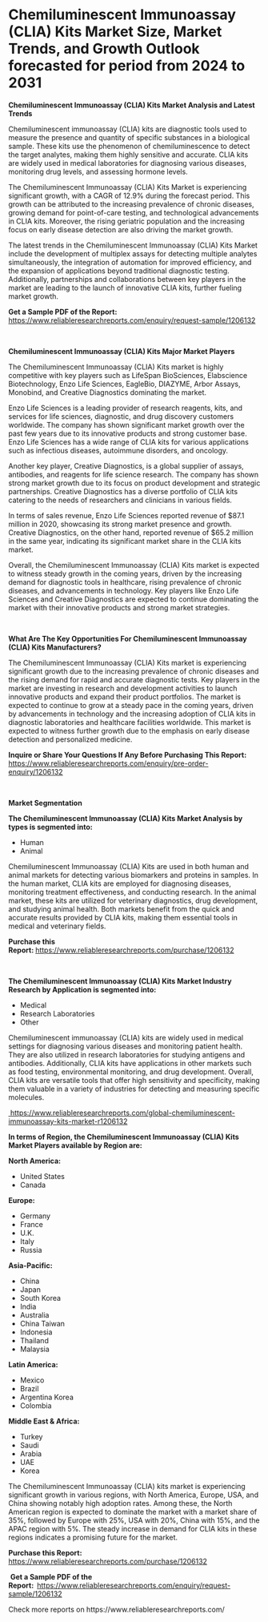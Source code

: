 <p><h1>Chemiluminescent Immunoassay (CLIA) Kits Market Size, Market Trends, and Growth Outlook forecasted for period from 2024 to 2031</h1></p><p><strong>Chemiluminescent Immunoassay (CLIA) Kits Market Analysis and Latest Trends</strong></p>
<p><p>Chemiluminescent immunoassay (CLIA) kits are diagnostic tools used to measure the presence and quantity of specific substances in a biological sample. These kits use the phenomenon of chemiluminescence to detect the target analytes, making them highly sensitive and accurate. CLIA kits are widely used in medical laboratories for diagnosing various diseases, monitoring drug levels, and assessing hormone levels.</p><p>The Chemiluminescent Immunoassay (CLIA) Kits Market is experiencing significant growth, with a CAGR of 12.9% during the forecast period. This growth can be attributed to the increasing prevalence of chronic diseases, growing demand for point-of-care testing, and technological advancements in CLIA kits. Moreover, the rising geriatric population and the increasing focus on early disease detection are also driving the market growth.</p><p>The latest trends in the Chemiluminescent Immunoassay (CLIA) Kits Market include the development of multiplex assays for detecting multiple analytes simultaneously, the integration of automation for improved efficiency, and the expansion of applications beyond traditional diagnostic testing. Additionally, partnerships and collaborations between key players in the market are leading to the launch of innovative CLIA kits, further fueling market growth.</p></p>
<p><strong>Get a Sample PDF of the Report:&nbsp;</strong> <a href="https://www.reliableresearchreports.com/enquiry/request-sample/1206132">https://www.reliableresearchreports.com/enquiry/request-sample/1206132</a></p>
<p>&nbsp;</p>
<p><strong>Chemiluminescent Immunoassay (CLIA) Kits Major Market Players</strong></p>
<p><p>The Chemiluminescent Immunoassay (CLIA) Kits market is highly competitive with key players such as LifeSpan BioSciences, Elabscience Biotechnology, Enzo Life Sciences, EagleBio, DIAZYME, Arbor Assays, Monobind, and Creative Diagnostics dominating the market. </p><p>Enzo Life Sciences is a leading provider of research reagents, kits, and services for life sciences, diagnostic, and drug discovery customers worldwide. The company has shown significant market growth over the past few years due to its innovative products and strong customer base. Enzo Life Sciences has a wide range of CLIA kits for various applications such as infectious diseases, autoimmune disorders, and oncology.</p><p>Another key player, Creative Diagnostics, is a global supplier of assays, antibodies, and reagents for life science research. The company has shown strong market growth due to its focus on product development and strategic partnerships. Creative Diagnostics has a diverse portfolio of CLIA kits catering to the needs of researchers and clinicians in various fields.</p><p>In terms of sales revenue, Enzo Life Sciences reported revenue of $87.1 million in 2020, showcasing its strong market presence and growth. Creative Diagnostics, on the other hand, reported revenue of $65.2 million in the same year, indicating its significant market share in the CLIA kits market.</p><p>Overall, the Chemiluminescent Immunoassay (CLIA) Kits market is expected to witness steady growth in the coming years, driven by the increasing demand for diagnostic tools in healthcare, rising prevalence of chronic diseases, and advancements in technology. Key players like Enzo Life Sciences and Creative Diagnostics are expected to continue dominating the market with their innovative products and strong market strategies.</p></p>
<p>&nbsp;</p>
<p><strong>What Are The Key Opportunities For Chemiluminescent Immunoassay (CLIA) Kits Manufacturers?</strong></p>
<p><p>The Chemiluminescent Immunoassay (CLIA) Kits market is experiencing significant growth due to the increasing prevalence of chronic diseases and the rising demand for rapid and accurate diagnostic tests. Key players in the market are investing in research and development activities to launch innovative products and expand their product portfolios. The market is expected to continue to grow at a steady pace in the coming years, driven by advancements in technology and the increasing adoption of CLIA kits in diagnostic laboratories and healthcare facilities worldwide. This market is expected to witness further growth due to the emphasis on early disease detection and personalized medicine.</p></p>
<p><strong>Inquire or Share Your Questions If Any Before Purchasing This Report:</strong> <a href="https://www.reliableresearchreports.com/enquiry/pre-order-enquiry/1206132">https://www.reliableresearchreports.com/enquiry/pre-order-enquiry/1206132</a></p>
<p>&nbsp;</p>
<p><strong>Market Segmentation</strong></p>
<p><strong>The Chemiluminescent Immunoassay (CLIA) Kits Market Analysis by types is segmented into:</strong></p>
<p><ul><li>Human</li><li>Animal</li></ul></p>
<p><p>Chemiluminescent Immunoassay (CLIA) Kits are used in both human and animal markets for detecting various biomarkers and proteins in samples. In the human market, CLIA kits are employed for diagnosing diseases, monitoring treatment effectiveness, and conducting research. In the animal market, these kits are utilized for veterinary diagnostics, drug development, and studying animal health. Both markets benefit from the quick and accurate results provided by CLIA kits, making them essential tools in medical and veterinary fields.</p></p>
<p><strong>Purchase this Report:&nbsp;</strong><a href="https://www.reliableresearchreports.com/purchase/1206132">https://www.reliableresearchreports.com/purchase/1206132</a></p>
<p>&nbsp;</p>
<p><strong>The Chemiluminescent Immunoassay (CLIA) Kits Market Industry Research by Application is segmented into:</strong></p>
<p><ul><li>Medical</li><li>Research Laboratories</li><li>Other</li></ul></p>
<p><p>Chemiluminescent immunoassay (CLIA) kits are widely used in medical settings for diagnosing various diseases and monitoring patient health. They are also utilized in research laboratories for studying antigens and antibodies. Additionally, CLIA kits have applications in other markets such as food testing, environmental monitoring, and drug development. Overall, CLIA kits are versatile tools that offer high sensitivity and specificity, making them valuable in a variety of industries for detecting and measuring specific molecules.</p></p>
<p><a href="https://www.reliableresearchreports.com/global-chemiluminescent-immunoassay-kits-market-r1206132">&nbsp;https://www.reliableresearchreports.com/global-chemiluminescent-immunoassay-kits-market-r1206132</a></p>
<p><strong>In terms of Region, the Chemiluminescent Immunoassay (CLIA) Kits Market Players available by Region are:</strong></p>
<p>
    <p> <strong> North America: </strong>
        <ul>
            <li>United States</li>
            <li>Canada</li>
        </ul>
        </p> 
    <p> <strong> Europe: </strong>
        <ul>
            <li>Germany</li>
            <li>France</li>
            <li>U.K.</li>
            <li>Italy</li>
            <li>Russia</li>
        </ul>
        </p> 
    <p> <strong> Asia-Pacific: </strong>
        <ul>
            <li>China</li>
            <li>Japan</li>
            <li>South Korea</li>
            <li>India</li>
            <li>Australia</li>
            <li>China Taiwan</li>
            <li>Indonesia</li>
            <li>Thailand</li>
            <li>Malaysia</li>
        </ul>
        </p> 
    <p> <strong> Latin America: </strong>
        <ul>
            <li>Mexico</li>
            <li>Brazil</li>
            <li>Argentina Korea</li>
            <li>Colombia</li>
        </ul>
        </p> 
    <p> <strong> Middle East & Africa: </strong>
        <ul>
            <li>Turkey</li>
            <li>Saudi</li>
            <li>Arabia</li>
            <li>UAE</li>
            <li>Korea</li>
        </ul>
    </p>
    </p>
<p><p>The Chemiluminescent Immunoassay (CLIA) kits market is experiencing significant growth in various regions, with North America, Europe, USA, and China showing notably high adoption rates. Among these, the North American region is expected to dominate the market with a market share of 35%, followed by Europe with 25%, USA with 20%, China with 15%, and the APAC region with 5%. The steady increase in demand for CLIA kits in these regions indicates a promising future for the market.</p></p>
<p><strong>Purchase this Report: </strong><a href="https://www.reliableresearchreports.com/purchase/1206132">https://www.reliableresearchreports.com/purchase/1206132</a></p>
<p>&nbsp;<strong>Get a Sample PDF of the Report:&nbsp;&nbsp;</strong><a href="https://www.reliableresearchreports.com/enquiry/request-sample/1206132">https://www.reliableresearchreports.com/enquiry/request-sample/1206132</a></p>
<p><strong></strong></p>
<p>Check more reports on https://www.reliableresearchreports.com/</p>